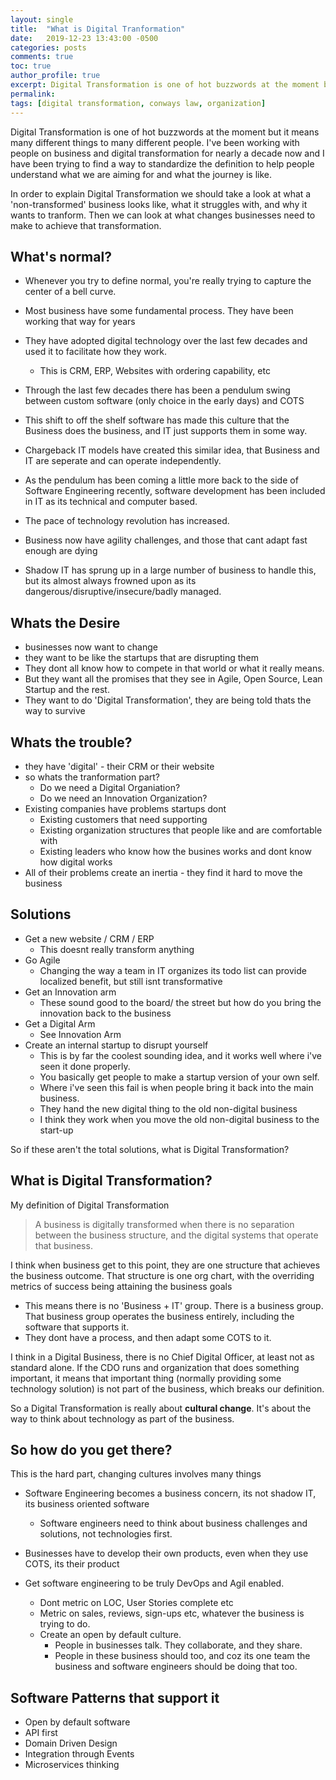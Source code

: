 ```yaml
---
layout: single
title:  "What is Digital Tranformation"
date:   2019-12-23 13:43:00 -0500
categories: posts
comments: true
toc: true
author_profile: true
excerpt: Digital Transformation is one of hot buzzwords at the moment but it means many different things to many different people. I've been working with people on business and digital transformation for nearly a decade now and I think digital transformation is...
permalink: 
tags: [digital transformation, conways law, organization]
---
```


Digital Transformation is one of hot buzzwords at the moment but it means many different things to many different people. I've been working with people on business and digital transformation for nearly a decade now and I have been trying to find a way to standardize the definition to help people understand what we are aiming for and what the journey is like. 

In order to explain Digital Transformation we should take a look at what a 'non-transformed' business looks like, what it struggles with, and why it wants to tranform. Then we can look at what changes businesses need to make to achieve that transformation.

## What's normal?

- Whenever you try to define normal, you're really trying to capture the center of a bell curve. 
- Most business have some fundamental process. They have been working that way for years
- They have adopted digital technology over the last few decades and used it to facilitate how they work. 
  - This is CRM, ERP, Websites with ordering capability, etc
- Through the last few decades there has been a pendulum swing between custom software (only choice in the early days) and COTS
- This shift to off the shelf software has made this culture that the Business does the business, and IT just supports them in some way.
- Chargeback IT models have created this similar idea, that Business and IT are seperate and can operate independently. 
- As the pendulum has been coming a little more back to the side of Software Engineering recently, software development has been included in IT as its technical and computer based. 

- The pace of technology revolution has increased. 
- Business now have agility challenges, and those that cant adapt fast enough are dying
- Shadow IT has sprung up in a large number of business to handle this, but its almost always frowned upon as its dangerous/disruptive/insecure/badly managed.

## Whats the Desire

- businesses now want to change
- they want to be like the startups that are disrupting them
- They dont all know how to compete in that world or what it really means. 
- But they want all the promises that they see in Agile, Open Source, Lean Startup and the rest. 
- They want to do 'Digital Transformation', they are being told thats the way to survive

## Whats the trouble?

- they have 'digital' - their CRM or their website
- so whats the tranformation part?
  - Do we need a Digital Organiation?
  - Do we need an Innovation Organization?
- Existing companies have problems startups dont
  - Existing customers that need supporting
  - Existing organization structures that people like and are comfortable with
  - Existing leaders who know how the busines works and dont know how digital works
- All of their problems create an inertia - they find it hard to move the business


## Solutions

- Get a new website / CRM / ERP
  - This doesnt really transform anything
- Go Agile
  - Changing the way a team in IT organizes its todo list can provide localized benefit, but still isnt transformative
- Get an Innovation arm
  - These sound good to the board/ the street but how do you bring the innovation back to the business
- Get a Digital Arm
  - See Innovation Arm
- Create an internal startup to disrupt yourself
  - This is by far the coolest sounding idea, and it works well where i've seen it done properly. 
  - You basically get people to make a startup version of your own self.
  - Where i've seen this fail is when people bring it back into the main business. 
  - They hand the new digital thing to the old non-digital business
  - I think they work when you move the old non-digital business to the start-up

So if these aren't the total solutions, what is Digital Transformation?


## What is Digital Transformation?

My definition of Digital Transformation

> A business is digitally transformed when there is no separation between the business structure, and the digital systems that operate that business. 

I think when business get to this point, they are one structure that achieves the business outcome. 
That structure is one org chart, with the overriding metrics of success being attaining the business goals

- This means there is no 'Business + IT' group. There is a business group. That business group operates the business entirely, including the software that supports it. 
- They dont have a process, and then adapt some COTS to it. 


I think in a Digital Business, there is no Chief Digital Officer, at least not as standard alone. If the CDO runs and organization that does something important, it means that important thing (normally providing some technology solution) is not part of the business, which breaks our definition. 

So a Digital Transformation is really about **cultural change**. It's about the way to think about technology as part of the business. 


## So how do you get there?

This is the hard part, changing cultures involves many things

- Software Engineering becomes a business concern, its not shadow IT, its business oriented software
  - Software engineers need to think about business challenges and solutions, not technologies first.
- Businesses have to develop their own products, even when they use COTS, its their product

- Get software engineering to be truly DevOps and Agil enabled. 
  - Dont metric on LOC, User Stories complete etc
  - Metric on sales, reviews, sign-ups etc, whatever the business is trying to do.
  - Create an open by default culture.
    - People in businesses talk. They collaborate, and they share.
    - People in these business should too, and coz its one team the business and software engineers should be doing that too.


## Software Patterns that support it

- Open by default software
- API first
- Domain Driven Design
- Integration through Events
- Microservices thinking

